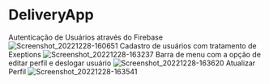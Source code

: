 # DeliveryApp

Autenticação de Usuários através do Firebase
![Screenshot_20221228-160651](https://user-images.githubusercontent.com/82728688/209829213-d968fa00-42b9-497a-a9be-1c6d1735e350.png)
Cadastro de usuários com tratamento de Exeptions
![Screenshot_20221228-163237](https://user-images.githubusercontent.com/82728688/209829248-f5637cf4-55c5-4a90-a54e-169498b4ffef.png)
Barra de menu com a opção de editar perfil e deslogar usuário
![Screenshot_20221228-163620](https://user-images.githubusercontent.com/82728688/209829289-d8355955-595f-49c7-b740-7fe04dc29748.png)
Atualizar Perfil
![Screenshot_20221228-163541](https://user-images.githubusercontent.com/82728688/209829379-12a17263-6a40-4da7-a8a8-bc5a055329bd.png)

